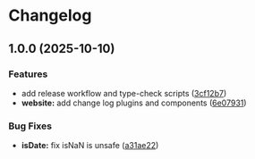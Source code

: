 # Changelog

## 1.0.0 (2025-10-10)


### Features

* add release workflow and type-check scripts ([3cf12b7](https://github.com/oljc/checkis/commit/3cf12b719c10ac7deb2c8dcf16729bb47c601ab0))
* **website:** add change log plugins and components ([6e07931](https://github.com/oljc/checkis/commit/6e0793157b7e76ebf51f59a9179a431cba36e42a))


### Bug Fixes

* **isDate:** fix isNaN is unsafe ([a31ae22](https://github.com/oljc/checkis/commit/a31ae2217ad8158a784f56043dd41baaab936afe))

